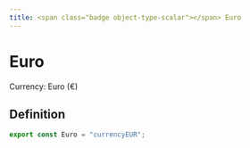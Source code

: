 ```yaml
---
title: <span class="badge object-type-scalar"></span> Euro
---
```

# <span class="badge object-type-scalar"></span> Euro

Currency: Euro (€)

## Definition

```typescript
export const Euro = "currencyEUR";

```
